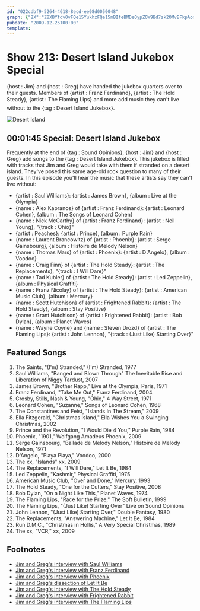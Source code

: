 ```yaml
---
id: "022cdbf9-5264-4618-8ecd-ee08d0050048"
graph: {"2X":"Z8XBYfdv0vFQe15YukhzFQe15mBIfeBMDeOypZ0W9Bd7zk2OMvBFkpAoxPJ1BF6MzBI5glBI5glSaxpuBHgovGMFMzBGEiqBL5xHBLMcVrgYPNBBsW0rgYPNm4yPsrgYPN3QWhFrgYPNfN9rrsYlrLBGc5NTAyfLIpdcUXkfrADFJ59Z0e1gDFJ59iVuFZ3fvn8ozT8DBKuZIFlq2gBKuZIsnPkO0F26xruJNy"}
pubdate: "2009-12-25T00:00"
template: 
---
```






# Show 213: Desert Island Jukebox Special

{host : Jim} and {host : Greg} have handed the jukebox quarters over to their guests. Members of {artist : Franz Ferdinand}, {artist : The Hold Steady}, {artist : The Flaming Lips} and more add music they can't live without to the {tag : Desert Island Jukebox}.

![Desert Island](https://static.soundopinions.org/images/2009/desertislandnew2.jpg)



## 00:01:45 Special: Desert Island Jukebox

Frequently at the end of {tag : Sound Opinions}, {host : Jim} and {host : Greg} add songs to the {tag : Desert Island Jukebox}. This jukebox is filled with tracks that Jim and Greg would take with them if stranded on a desert island. They've posed this same age-old rock question to many of their guests. In this episode you'll hear the music that these artists say they can't live without:

- {artist : Saul Williams}: {artist : James Brown}, {album : Live at the Olympia}
- {name : Alex Kapranos} of {artist : Franz Ferdinand}: {artist : Leonard Cohen}, {album : The Songs of Leonard Cohen}
- {name : Nick McCarthy} of {artist : Franz Ferdinand}: {artist : Neil Young}, "{track : Ohio}"
- {artist : Peaches}: {artist : Prince}, {album : Purple Rain}
- {name : Laurent Brancowitz} of {artist : Phoenix}: {artist : Serge Gainsbourg}, {album : Histoire de Melody Nelson}
- {name : Thomas Mars} of {artist : Phoenix}: {artist : D'Angelo}, {album : Voodoo}
- {name : Craig Finn} of {artist : The Hold Steady}: {artist : The Replacements}, "{track : I Will Dare}"
- {name : Tad Kubler} of {artist : The Hold Steady}: {artist : Led Zeppelin}, {album : Physical Graffiti}
- {name : Franz Nicolay} of {artist : The Hold Steady}: {artist : American Music Club}, {album : Mercury}
- {name : Scott Hutchison} of {artist : Frightened Rabbit}: {artist : The Hold Steady}, {album : Stay Positive}
- {name : Grant Hutchison} of {artist : Frightened Rabbit}: {artist : Bob Dylan}, {album : Planet Waves}
- {name : Wayne Coyne} and {name : Steven Drozd} of {artist : The Flaming Lips}: {artist : John Lennon}, "{track : (Just Like) Starting Over}"



## Featured Songs

1. The Saints, "(I'm) Stranded," (I'm) Stranded, 1977
2. Saul Williams, "Banged and Blown Through" The Inevitable Rise and Liberation of Niggy Tardust, 2007
3. James Brown, "Brother Rapp," Live at the Olympia, Paris, 1971
4. Franz Ferdinand, "Take Me Out," Franz Ferdinand, 2004
5. Crosby, Stills, Nash & Young, "Ohio," 4 Way Street, 1971
6. Leonard Cohen, "Suzanne," Songs of Leonard Cohen, 1968
7. The Constantines and Feist, "Islands In The Stream," 2009
8. Ella Fitzgerald, "Christmas Island," Ella Wishes You a Swinging Christmas, 2002
9. Prince and the Revolution, "I Would Die 4 You," Purple Rain, 1984
10. Phoenix, "1901," Wolfgang Amadeus Phoenix, 2009
11. Serge Gainsbourg, "Ballade de Melody Nelson," Histoire de Melody Nelson, 1971
12. D'Angelo, "Playa Playa," Voodoo, 2000
13. The xx, "Islands" xx, 2009
14. The Replacements, "I Will Dare," Let It Be, 1984
15. Led Zeppelin, "Kashmir," Physical Graffiti, 1975
16. American Music Club, "Over and Done," Mercury, 1993
17. The Hold Steady, "One for the Cutters," Stay Positive, 2008
18. Bob Dylan, "On a Night Like This," Planet Waves, 1974
19. The Flaming Lips, "Race for the Prize," The Soft Bulletin, 1999
20. The Flaming Lips, "(Just Like) Starting Over" Live on Sound Opinions
21. John Lennon, "(Just Like) Starting Over," Double Fantasy, 1980
22. The Replacements, "Answering Machine," Let It Be, 1984
23. Run D.M.C., "Christmas in Hollis," A Very Special Christmas, 1989
24. The xx, "VCR," xx, 2009



## Footnotes

- [Jim and Greg's interview with Saul Williams](http://www.soundopinions.org/show/129)
- [Jim and Greg's interview with Franz Ferdinand](http://www.soundopinions.org/show/181)
- [Jim and Greg's interview with Phoenix](http://www.soundopinions.org/show/204/)
- [Jim and Greg's dissection of Let It Be](http://www.soundopinions.org/show/408/)
- [Jim and Greg's interview with The Hold Steady](http://www.soundopinions.org/show/165/)
- [Jim and Greg's interview with Frightened Rabbit](http://www.soundopinions.org/show/169/)
- [Jim and Greg's interview with The Flaming Lips](http://www.soundopinions.org/show/94/)